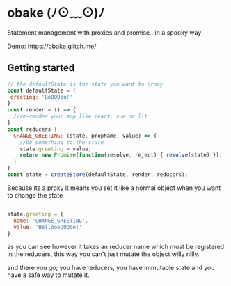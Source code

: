 # obake (ﾉ⊙﹏⊙)ﾉ
Statement management with proxies and promise...in a spooky way

Demo: https://obake.glitch.me/ 

## Getting started

```js
// the defaultState is the state you want to proxy
const defaultState = {
 greeting: 'BoOOOoo!'
}
const render = () => {
  //re-render your app like react, vue or lit
}
const reducers {
  CHANGE_GREETING: (state, propName, value) => {
    //Do something to the state
    state.greeting = value;
    return new Promise(function(resolve, reject) { resolve(state) });
  }
}
const state = createStore(defaultState, render, reducers);

```
Because its a proxy it means you set it like a normal object when you want to change the state

```js

state.greeting = {
  name: 'CHANGE_GREETING',
  value: 'HelloooOOOoo!'
}

```
as you can see however it takes an reducer name which must be registered in the reducers,
this way you can't just mutate the object willy nilly.

and there you go;
you have reducers, you have immutable state and you have a safe way to mutate it.

